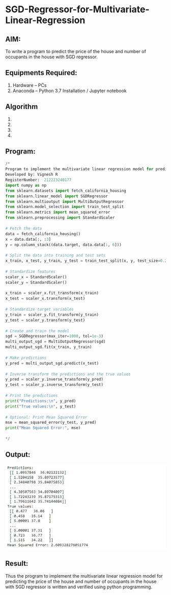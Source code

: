 # SGD-Regressor-for-Multivariate-Linear-Regression

## AIM:
To write a program to predict the price of the house and number of occupants in the house with SGD regressor.

## Equipments Required:
1. Hardware – PCs
2. Anaconda – Python 3.7 Installation / Jupyter notebook

## Algorithm
1. 
2. 
3. 
4. 

## Program:
```py
/*
Program to implement the multivariate linear regression model for predicting the price of the house and number of occupants in the house with SGD regressor.
Developed by: Vignesh R
RegisterNumber:  212223240177
import numpy as np
from sklearn.datasets import fetch_california_housing
from sklearn.linear_model import SGDRegressor
from sklearn.multioutput import MultiOutputRegressor
from sklearn.model_selection import train_test_split
from sklearn.metrics import mean_squared_error
from sklearn.preprocessing import StandardScaler

# Fetch the data
data = fetch_california_housing()
x = data.data[:, :3]
y = np.column_stack((data.target, data.data[:, 6]))

# Split the data into training and test sets
x_train, x_test, y_train, y_test = train_test_split(x, y, test_size=0.2, random_state=42)

# Standardize features
scaler_x = StandardScaler()
scaler_y = StandardScaler()

x_train = scaler_x.fit_transform(x_train)
x_test = scaler_x.transform(x_test)

# Standardize target variables
y_train = scaler_y.fit_transform(y_train)
y_test = scaler_y.transform(y_test)

# Create and train the model
sgd = SGDRegressor(max_iter=1000, tol=1e-3)
multi_output_sgd = MultiOutputRegressor(sgd)
multi_output_sgd.fit(x_train, y_train)

# Make predictions
y_pred = multi_output_sgd.predict(x_test)

# Inverse transform the predictions and the true values
y_pred = scaler_y.inverse_transform(y_pred)
y_test = scaler_y.inverse_transform(y_test)

# Print the predictions
print("Predictions:\n", y_pred)
print("True values:\n", y_test)

# Optional: Print Mean Squared Error
mse = mean_squared_error(y_test, y_pred)
print("Mean Squared Error:", mse)

*/
```

## Output:
![multivariate linear regression model for predicting the price of the house and number of occupants in the house](./output.jpg)


## Result:
Thus the program to implement the multivariate linear regression model for predicting the price of the house and number of occupants in the house with SGD regressor is written and verified using python programming.
